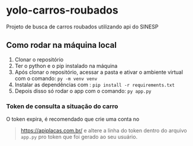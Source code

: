 # yolo-carros-roubados
Projeto de busca de carros roubados utilizando api do SINESP

## Como rodar na máquina local

1. Clonar o repositório
2. Ter o python e o pip instalado na máquina
3. Após clonar o repositório, acessar a pasta e ativar o ambiente virtual com o comando: `py -m venv venv`
4. Instalar as dependências com : `pip install -r requirements.txt`
5. Depois disso só rodar o app com o comando: `py app.py`

### Token de consulta a situação do carro

O token expira, é recomendado que crie uma conta no 
> https://apiplacas.com.br/
e altere a linha do token dentro do arquivo `app.py` pro token que foi gerado ao seu usuário.




